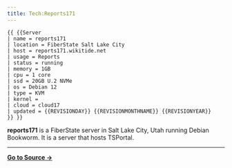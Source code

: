 ```yaml
---
title: Tech:Reports171
---
```


```
{{ {{Server
| name = reports171
| location = FiberState Salt Lake City
| host = reports171.wikitide.net
| usage = Reports
| status = running
| memory = 1GB
| cpu = 1 core
| ssd = 20GB U.2 NVMe
| os = Debian 12
| type = KVM
| kernel =
| cloud = cloud17
| updated = {{REVISIONDAY}} {{REVISIONMONTHNAME}} {{REVISIONYEAR}}
}} }}
```

**reports171** is a FiberState server in Salt Lake City, Utah running Debian Bookworm. It is a server that hosts TSPortal.

----
**[Go to Source &rarr;](https://meta.miraheze.org/wiki/Tech:Reports171)**